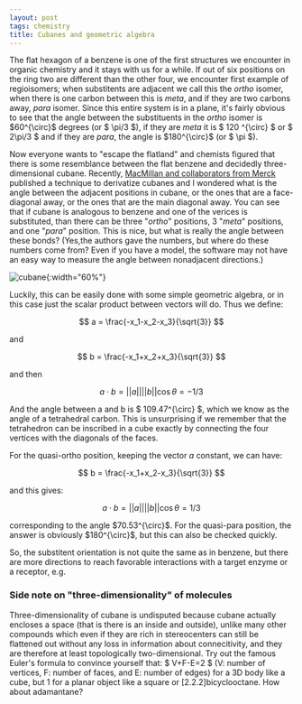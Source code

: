 ```yaml
---
layout: post
tags: chemistry
title: Cubanes and geometric algebra
---
```


The flat hexagon of a benzene is one of the first structures we encounter in organic chemistry and it stays with us for a while. If out of six positions on the ring two are different than the other four, we encounter first example of regioisomers; when substitents are adjacent we call this the *ortho* isomer, when there is one carbon between this is *meta*, and if they are two carbons away, *para* isomer. Since this entire system is in a plane, it's fairly obvious to see that the angle between the substituents in the *ortho* isomer is $60^{\circ}\$ degrees (or $ \pi/3 \$), if they are *meta* it is $ 120 ^{\circ} \$ or $ 2\pi/3 \$ and if they are *para*, the angle is $180^{\circ}\$ (or $ \pi \$). 

Now everyone wants to "escape the flatland" and chemists figured that there is some resemblance  between the flat benzene and decidedly three-dimensional cubane. Recently, [MacMillan and collaborators from Merck](https://www.nature.com/articles/s41586-023-06021-8) published a technique to derivatize cubanes and I wondered what is the angle between the adjacent positions in cubane, or the ones that are a face-diagonal away, or the ones that are the main diagonal away. You can see that if cubane is analogous to benzene and one of the verices is substituted, than there can be three "*ortho*" positions, 3 "*meta*" positions, and one "*para*" position. This is nice, but what is really the angle between these bonds? (Yes,the authors gave the numbers, but where do these numbers come from? Even if you have a model, the software may not have an easy way to measure the angle between nonadjacent directions.)

![cubane](/_assets/cubane.png){:width="60%"}

Luckily, this can be easily done with some simple geometric algebra, or in this case just the scalar product between vectors will do. Thus we define:

$$ a = \frac{-x_1-x_2-x_3}{\sqrt{3}} $$

and 

$$ b = \frac{-x_1+x_2+x_3}{\sqrt{3}} $$

and then

$$ a \cdot b = ||a|| ||b|| \cos{\theta} = -1/3 $$

And the angle between a and b is $ 109.47^{\circ} \$, which we know as the angle of a tetrahedral carbon. This is unsurprising if we remember that the tetrahedron can be inscribed in a cube exactly by connecting the four vertices with the diagonals of the faces.

For the quasi-ortho position, keeping the vector $a$ constant, we can have:

$$ b = \frac{-x_1+x_2-x_3}{\sqrt{3}} $$

and this gives:

$$ a \cdot b = ||a|| ||b|| \cos{\theta} = 1/3 $$

corresponding to the angle $70.53^{\circ}\$. For the quasi-para position, the answer is obviously $180^{\circ}\$, but this can also be checked quickly. 

So, the substitent orientation is not quite the same as in benzene, but there are more directions to reach favorable interactions with a target enzyme or a receptor, e.g.





### Side note on "three-dimensionality" of molecules
Three-dimensionality of cubane is undisputed because cubane actually encloses a space (that is there is an inside and outside), unlike many other compounds which even if they are rich in stereocenters can still be flattened out without any loss in information about connecitivity, and they are therefore at least topologically two-dimensional. Try out the famous Euler's formula to convince yourself that: $ V+F-E=2 \$ (V: number of vertices, F: number of faces, and E: number of edges) for a 3D body like a cube, but 1 for a planar object like a square or [2.2.2]bicyclooctane. How about adamantane?
